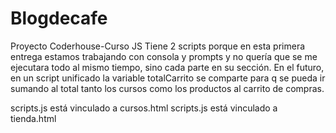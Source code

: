 # Blogdecafe
Proyecto Coderhouse-Curso JS
Tiene 2 scripts porque en esta primera entrega estamos trabajando con consola y prompts y no quería que se me ejecutara todo al mismo tiempo, sino cada parte en su sección. 
En el futuro, en un script unificado la variable totalCarrito se comparte para q se pueda ir sumando al total tanto los cursos como los productos al carrito de compras.

scripts.js está vinculado a cursos.html
scripts.js está vinculado a tienda.html
